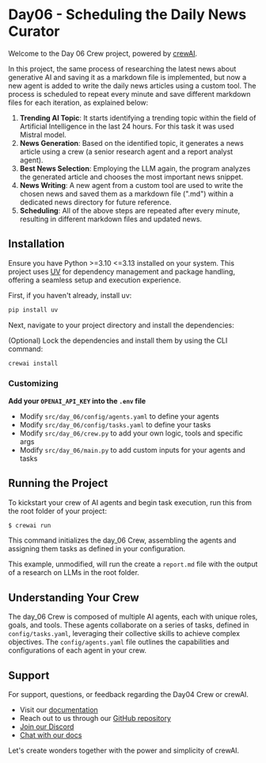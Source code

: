 # Day06  - Scheduling the Daily News Curator

Welcome to the Day 06 Crew project, powered by [crewAI](https://crewai.com). 

In this project, the same process of researching the latest news about generative AI and saving it as a markdown file is implemented, but now a new agent is added to write the daily news articles using a custom tool. The process is scheduled to repeat every minute and save different markdown files for each iteration, as explained below:

1. **Trending AI Topic**: It starts identifying a trending topic within the field of Artificial Intelligence in the last 24 hours. For this task it was used Mistral model.
2. **News Generation**: Based on the identified topic, it generates a news article using a crew (a senior research agent and a report analyst agent).
3. **Best News Selection**: Employing the LLM again, the program analyzes the generated article and chooses the most important news snippet.
4. **News Writing**: A new agent from a custom tool are used to write the chosen news and saved them as a markdown file (".md") within a dedicated news directory for future reference.
5. **Scheduling**: All of the above steps are repeated after every minute, resulting in different markdown files and updated news.


## Installation

Ensure you have Python >=3.10 <=3.13 installed on your system. This project uses [UV](https://docs.astral.sh/uv/) for dependency management and package handling, offering a seamless setup and execution experience.

First, if you haven't already, install uv:

```bash
pip install uv
```

Next, navigate to your project directory and install the dependencies:

(Optional) Lock the dependencies and install them by using the CLI command:
```bash
crewai install
```
### Customizing

**Add your `OPENAI_API_KEY` into the `.env` file**

- Modify `src/day_06/config/agents.yaml` to define your agents
- Modify `src/day_06/config/tasks.yaml` to define your tasks
- Modify `src/day_06/crew.py` to add your own logic, tools and specific args
- Modify `src/day_06/main.py` to add custom inputs for your agents and tasks

## Running the Project

To kickstart your crew of AI agents and begin task execution, run this from the root folder of your project:

```bash
$ crewai run
```

This command initializes the day_06 Crew, assembling the agents and assigning them tasks as defined in your configuration.

This example, unmodified, will run the create a `report.md` file with the output of a research on LLMs in the root folder.

## Understanding Your Crew

The day_06 Crew is composed of multiple AI agents, each with unique roles, goals, and tools. These agents collaborate on a series of tasks, defined in `config/tasks.yaml`, leveraging their collective skills to achieve complex objectives. The `config/agents.yaml` file outlines the capabilities and configurations of each agent in your crew.

## Support

For support, questions, or feedback regarding the Day04 Crew or crewAI.
- Visit our [documentation](https://docs.crewai.com)
- Reach out to us through our [GitHub repository](https://github.com/joaomdmoura/crewai)
- [Join our Discord](https://discord.com/invite/X4JWnZnxPb)
- [Chat with our docs](https://chatg.pt/DWjSBZn)

Let's create wonders together with the power and simplicity of crewAI.
